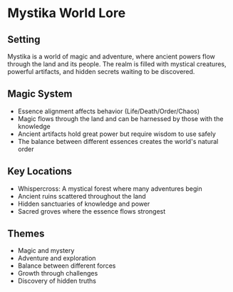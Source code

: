 # Mystika World Lore

## Setting
Mystika is a world of magic and adventure, where ancient powers flow through the land and its people. The realm is filled with mystical creatures, powerful artifacts, and hidden secrets waiting to be discovered.

## Magic System
- Essence alignment affects behavior (Life/Death/Order/Chaos)
- Magic flows through the land and can be harnessed by those with the knowledge
- Ancient artifacts hold great power but require wisdom to use safely
- The balance between different essences creates the world's natural order

## Key Locations
- Whispercross: A mystical forest where many adventures begin
- Ancient ruins scattered throughout the land
- Hidden sanctuaries of knowledge and power
- Sacred groves where the essence flows strongest

## Themes
- Magic and mystery
- Adventure and exploration
- Balance between different forces
- Growth through challenges
- Discovery of hidden truths
